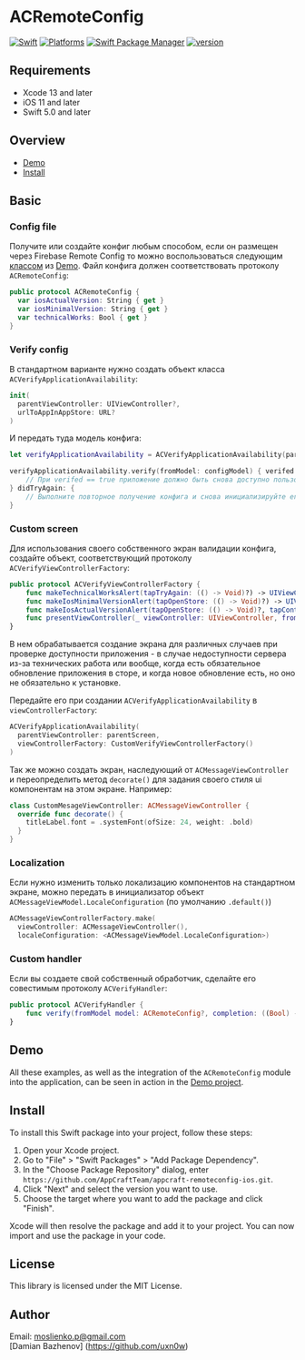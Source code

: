 # ACRemoteConfig

[![Swift](https://img.shields.io/badge/Swift-5-orange?style=flat-square)](https://img.shields.io/badge/Swift-5-Orange?style=flat-square)
[![Platforms](https://img.shields.io/badge/Platforms-iOS-yellowgreen?style=flat-square)](https://img.shields.io/badge/Platforms-iOS?style=flat-square)
[![Swift Package Manager](https://img.shields.io/badge/Swift_Package_Manager-compatible-orange?style=flat-square)](https://img.shields.io/badge/Swift_Package_Manager-compatible-orange?style=flat-square)
[![version](https://img.shields.io/badge/version-1.0.1-white.svg)](https://semver.org)

## Requirements
- Xcode 13 and later
- iOS 11 and later
- Swift 5.0 and later

## Overview
* [Demo](#demo)
* [Install](#install)

## Basic
### Config file

Получите или создайте конфиг любым способом, если он размещен через Firebase Remote Config то можно воспользоваться следующим [классом](/Demo/ACRemoteConfigDemo/ServiceLayer/FirebaseRemoteConfigService.swift) из [Demo](#demo). Файл конфига должен соответствовать протоколу `ACRemoteConfig`:

```swift
public protocol ACRemoteConfig {
  var iosActualVersion: String { get }
  var iosMinimalVersion: String { get }
  var technicalWorks: Bool { get }
}
```

### Verify config

В стандартном варианте нужно создать объект класса `ACVerifyApplicationAvailability`:

```swift
init(
  parentViewController: UIViewController?,
  urlToAppInAppStore: URL?
)
```

И передать туда модель конфига:

```swift
let verifyApplicationAvailability = ACVerifyApplicationAvailability(parentViewController: parentScreen)

verifyApplicationAvailability.verify(fromModel: configModel) { verifed in
	// При verifed == true приложение должно быть снова доступно пользователю, например можно перейти к главному экрану
} didTryAgain: {
	// Выполните повторное получение конфига и снова инициализируйте его проверку
}
```

### Custom screen

Для использования своего собственного экран валидации конфига, создайте объект, соответствующий протоколу `ACVerifyViewControllerFactory`:

```swift
public protocol ACVerifyViewControllerFactory {
    func makeTechnicalWorksAlert(tapTryAgain: (() -> Void)?) -> UIViewController
    func makeIosMinimalVersionAlert(tapOpenStore: (() -> Void)?) -> UIViewController
    func makeIosActualVersionAlert(tapOpenStore: (() -> Void)?, tapContinueWithoutUpdating: (() -> Void)?) -> UIViewController
    func presentViewController(_ viewController: UIViewController, from parentViewController: UIViewController?)
}
```

В нем обрабатывается создание экрана для различных случаев при проверке доступности приложения - в случае недоступности сервера из-за технических работа или вообще, когда есть обязательное обновление приложения в сторе, и когда новое обновление есть, но оно не обязательно к установке.

Передайте его при создании `ACVerifyApplicationAvailability` в `viewControllerFactory`:

```swift
ACVerifyApplicationAvailability(
  parentViewController: parentScreen,
  viewControllerFactory: CustomVerifyViewControllerFactory()
)
```

Так же можно создать экран, наследующий от `ACMessageViewController` и переопределить метод `decorate()` для задания своего стиля ui компонентам на этом экране. Например:

```swift
class CustomMesageViewController: ACMessageViewController {
  override func decorate() {
    titleLabel.font = .systemFont(ofSize: 24, weight: .bold)
  }
}
```

### Localization

Если нужно изменить только локализацию компонентов на стандартном экране, можно передать в инициализатор объект `ACMessageViewModel.LocaleConfiguration` (по умолчанию `.default()`)

```swift
ACMessageViewControllerFactory.make(
  viewController: ACMessageViewController(),
  localeConfiguration: <ACMessageViewModel.LocaleConfiguration>)
```

### Custom handler

Если вы создаете свой собственный обработчик, сделайте его совестимым протоколу `ACVerifyHandler`:

```swift
public protocol ACVerifyHandler {
    func verify(fromModel model: ACRemoteConfig?, completion: ((Bool) -> Void)?, didTryAgain: (() -> Void)?)
}
```

## Demo
All these examples, as well as the integration of the `ACRemoteConfig` module into the application, can be seen in action in the [Demo project](/Demo).

## Install
To install this Swift package into your project, follow these steps:

1. Open your Xcode project.
2. Go to "File" > "Swift Packages" > "Add Package Dependency".
3. In the "Choose Package Repository" dialog, enter `https://github.com/AppCraftTeam/appcraft-remoteconfig-ios.git`.
4. Click "Next" and select the version you want to use.
5. Choose the target where you want to add the package and click "Finish".

Xcode will then resolve the package and add it to your project. You can now import and use the package in your code.

## License
This library is licensed under the MIT License.

## Author
Email: <moslienko.p@gmail.com> <br>
[Damian Bazhenov] (https://github.com/uxn0w)